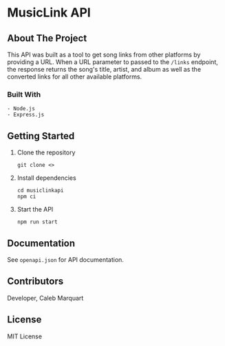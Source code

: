 # MusicLink API

## About The Project

This API was built as a tool to get song links from other platforms by providing a URL. When a URL parameter to passed to the `/links` endpoint, the response returns the song's title, artist, and album as well as the converted links for all other available platforms.

### Built With

    - Node.js
    - Express.js

## Getting Started

1. Clone the repository

    ```
    git clone <>
    ```

2. Install dependencies

    ```
    cd musiclinkapi
    npm ci
    ```

3. Start the API

    ```
    npm run start
    ```

## Documentation

See `openapi.json` for API documentation.

## Contributors

Developer, Caleb Marquart

## License

MIT License
